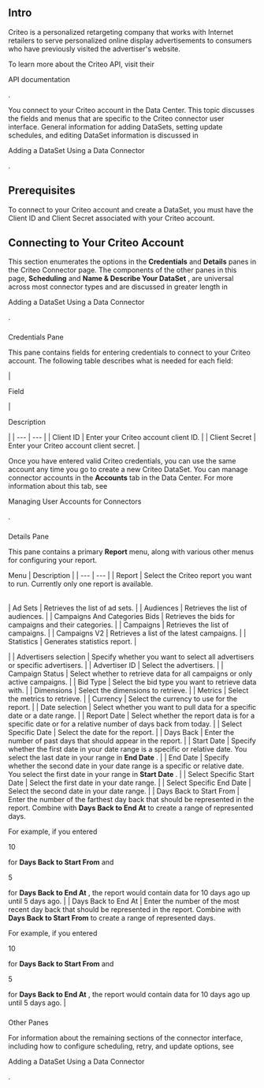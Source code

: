 

Intro
-------

Criteo is a personalized retargeting company that works with Internet retailers to serve personalized online display advertisements to consumers who have previously visited the advertiser's website.


 To learn more about the Criteo API, visit their

API documentation

.


 You connect to your Criteo account in the Data Center. This topic discusses the fields and menus that are specific to the Criteo connector user interface. General information for adding DataSets, setting update schedules, and editing DataSet information is discussed in

Adding a DataSet Using a Data Connector

.


 Prerequisites
---------------


 To connect to your Criteo account and create a DataSet, you must have the Client ID and Client Secret associated with your Criteo account.

Connecting to Your Criteo Account
-----------------------------------


 This section enumerates the options in the
 **Credentials**
 and
 **Details**
 panes in the Criteo Connector page. The components of the other panes in this page,
 **Scheduling**
 and
 **Name & Describe Your DataSet**
 , are universal across most connector types and are discussed in greater length in

Adding a DataSet Using a Data Connector

.


###

Credentials Pane


 This pane contains fields for entering credentials to connect to your Criteo account. The following table describes what is needed for each field:


|

Field

|

Description

|
| --- | --- |
|
 Client ID
  |
 Enter your Criteo account client ID.
  |
|
 Client Secret
  |
 Enter your Criteo account client secret.
  |


 Once you have entered valid Criteo credentials, you can use the same account any time you go to create a new Criteo DataSet. You can manage connector accounts in the
 **Accounts**
 tab in the Data Center. For more information about this tab, see

Managing User Accounts for Connectors

.


###
 Details Pane

This pane contains a primary
 **Report**
 menu, along with various other menus for configuring your report.


 Menu
  |
 Description
  |
| --- | --- |
|
 Report
  |
 Select the Criteo report you want to run. Currently only one report is available.


|  |  |
| --- | --- |
|
 Ad Sets
  |
 Retrieves the list of ad sets.
  |
|
 Audiences
  |
 Retrieves the list of audiences.
  |
|
 Campaigns And Categories Bids
  |
 Retrieves the bids for campaigns and their categories.
  |
|
 Campaigns
  |
 Retrieves the list of campaigns.
  |
|
 Campaigns V2
  |
 Retrieves a list of the latest campaigns.
  |
|
 Statistics
  |
 Generates statistics report.
  |

|
|
 Advertisers selection
  |
 Specify whether you want to select all advertisers or specific advertisers.
  |
|
 Advertiser ID
  |
 Select the advertisers.
  |
|
 Campaign Status
  |
 Select whether to retrieve data for all campaigns or only active campaigns.
  |
|
 Bid Type
  |
 Select the bid type you want to retrieve data with.
  |
|
 Dimensions
  |
 Select the dimensions to retrieve.
  |
|
 Metrics
  |
 Select the metrics to retrieve.
  |
|
 Currency
  |
 Select the currency to use for the report.
  |
|
 Date selection
  |
 Select whether you want to pull data for a specific date or a date range.
  |
|
 Report Date
  |
 Select whether the report data is for a specific date or for a relative number of days back from today.
  |
|
 Select Specific Date
  |
 Select the date for the report.
  |
|
 Days Back
  |
 Enter the number of past days that should appear in the report.
  |
|
 Start Date
  |
 Specify whether the first date in your date range is a specific or relative date. You select the last date in your range in
 **End Date**
 .
  |
|
 End Date
  |
 Specify whether the second date in your date range is a specific or relative date. You select the first date in your range in
 **Start Date**
 .
  |
|
 Select Specific Start Date
  |
 Select the first date in your date range.
  |
|
 Select Specific End Date
  |
 Select the second date in your date range.
  |
|
 Days Back to Start From
  |
 Enter the number of the farthest day back that should be represented in the report. Combine with
 **Days Back to End At**
 to create a range of represented days.


 For example, if you entered

10

for
 **Days Back to Start From**
 and

5

for
 **Days Back to End At**
 , the report would contain data for 10 days ago up until 5 days ago.
  |
|
 Days Back to End At
  |
 Enter the number of the most recent day back that should be represented in the report. Combine with
 **Days Back to Start From**
 to create a range of represented days.


 For example, if you entered

10

for
 **Days Back to Start From**
 and

5

for
 **Days Back to End At**
 , the report would contain data for 10 days ago up until 5 days ago.
  |


###
 Other Panes

For information about the remaining sections of the connector interface, including how to configure scheduling, retry, and update options, see

Adding a DataSet Using a Data Connector

.

